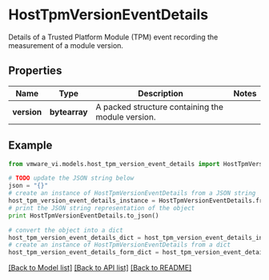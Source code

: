 # HostTpmVersionEventDetails

Details of a Trusted Platform Module (TPM) event recording the measurement of a module version. 

## Properties
Name | Type | Description | Notes
------------ | ------------- | ------------- | -------------
**version** | **bytearray** | A packed structure containing the module version.  | 

## Example

```python
from vmware_vi.models.host_tpm_version_event_details import HostTpmVersionEventDetails

# TODO update the JSON string below
json = "{}"
# create an instance of HostTpmVersionEventDetails from a JSON string
host_tpm_version_event_details_instance = HostTpmVersionEventDetails.from_json(json)
# print the JSON string representation of the object
print HostTpmVersionEventDetails.to_json()

# convert the object into a dict
host_tpm_version_event_details_dict = host_tpm_version_event_details_instance.to_dict()
# create an instance of HostTpmVersionEventDetails from a dict
host_tpm_version_event_details_form_dict = host_tpm_version_event_details.from_dict(host_tpm_version_event_details_dict)
```
[[Back to Model list]](../README.md#documentation-for-models) [[Back to API list]](../README.md#documentation-for-api-endpoints) [[Back to README]](../README.md)


